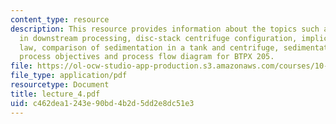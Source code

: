 ```yaml
---
content_type: resource
description: This resource provides information about the topics such as use of centrifugation
  in downstream processing, disc-stack centrifuge configuration, implications of stoke?s
  law, comparison of sedimentation in a tank and centrifuge, sedimentation velocity,
  process objectives and process flow diagram for BTPX 205.
file: https://ol-ocw-studio-app-production.s3.amazonaws.com/courses/10-445-separation-processes-for-biochemical-products-summer-2005/c462dea1243e90bd4b2d5dd2e8dc51e3_lecture_4.pdf
file_type: application/pdf
resourcetype: Document
title: lecture_4.pdf
uid: c462dea1-243e-90bd-4b2d-5dd2e8dc51e3
---
```

